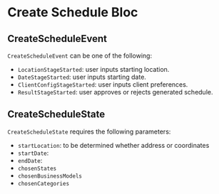 # Create Schedule Bloc

## CreateScheduleEvent

`CreateScheduleEvent` can be one of the following:

- `LocationStageStarted`: user inputs starting location.
- `DateStageStarted`: user inputs starting date.
- `ClientConfigStageStarted`: user inputs client preferences.
- `ResultStageStarted`: user approves or rejects generated schedule.


## CreateScheduleState

`CreateScheduleState` requires the following parameters:

- `startLocation`: to be determined whether address or coordinates
- `startDate`:
- `endDate`:
- `chosenStates`
- `chosenBusinessModels`
- `chosenCategories`
